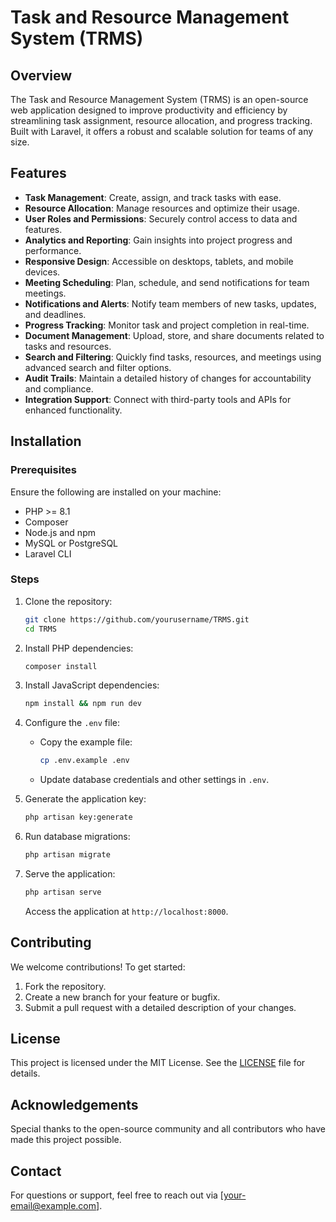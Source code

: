 # Task and Resource Management System (TRMS)

## Overview
The Task and Resource Management System (TRMS) is an open-source web application designed to improve productivity and efficiency by streamlining task assignment, resource allocation, and progress tracking. Built with Laravel, it offers a robust and scalable solution for teams of any size.

## Features
- **Task Management**: Create, assign, and track tasks with ease.
- **Resource Allocation**: Manage resources and optimize their usage.
- **User Roles and Permissions**: Securely control access to data and features.
- **Analytics and Reporting**: Gain insights into project progress and performance.
- **Responsive Design**: Accessible on desktops, tablets, and mobile devices.
- **Meeting Scheduling**: Plan, schedule, and send notifications for team meetings.
- **Notifications and Alerts**: Notify team members of new tasks, updates, and deadlines.
- **Progress Tracking**: Monitor task and project completion in real-time.
- **Document Management**: Upload, store, and share documents related to tasks and resources.
- **Search and Filtering**: Quickly find tasks, resources, and meetings using advanced search and filter options.
- **Audit Trails**: Maintain a detailed history of changes for accountability and compliance.
- **Integration Support**: Connect with third-party tools and APIs for enhanced functionality.

## Installation

### Prerequisites
Ensure the following are installed on your machine:
- PHP >= 8.1
- Composer
- Node.js and npm
- MySQL or PostgreSQL
- Laravel CLI

### Steps
1. Clone the repository:
   ```bash
   git clone https://github.com/yourusername/TRMS.git
   cd TRMS
   ```

2. Install PHP dependencies:
   ```bash
   composer install
   ```

3. Install JavaScript dependencies:
   ```bash
   npm install && npm run dev
   ```

4. Configure the `.env` file:
   - Copy the example file:
     ```bash
     cp .env.example .env
     ```
   - Update database credentials and other settings in `.env`.

5. Generate the application key:
   ```bash
   php artisan key:generate
   ```

6. Run database migrations:
   ```bash
   php artisan migrate
   ```

7. Serve the application:
   ```bash
   php artisan serve
   ```
   Access the application at `http://localhost:8000`.

## Contributing
We welcome contributions! To get started:
1. Fork the repository.
2. Create a new branch for your feature or bugfix.
3. Submit a pull request with a detailed description of your changes.

## License
This project is licensed under the MIT License. See the [LICENSE](LICENSE) file for details.

## Acknowledgements
Special thanks to the open-source community and all contributors who have made this project possible.

## Contact
For questions or support, feel free to reach out via [your-email@example.com].

